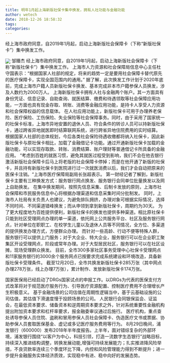 ```yaml
---
title: 明年1月起上海新版社保卡集中换发，拥有人社功能与金融功能
author: wetech
date: 2018-12-26 18:58:32
tags: 
categories: 
---
```

经上海市政府同意，自2019年1月起，启动上海新版社会保障卡（下称“新版社保卡”）集中换发工作。
<!-- more -->
<img align="center" border="0" src="https://imgcdn.yicai.com/uppics/images/2018/12/a4f3ccb3e9d9ae88c8e894e7fd1f98ad.jpg" />
邹臻杰
经上海市政府同意，自2019年1月起，启动上海新版社会保障卡（下称“新版社保卡”）集中换发工作。
上海市人力资源和社会保障局信息中心主任杜守国表示：“根据国家人社部的规定，将来的趋势一定是要用社会保障卡替代原先的医疗保障卡，实现全国范围内的通用。”
据了解，此次换发工作计划于2020年底前，完成上海市户籍人员新版社保卡换发、基本完成非本市户籍参保人员换发，涉及人数约为2000万人。
上海新版社保卡拥有人社与金融两个账户。其一方面具有身份凭证、信息记录、自助查询、就医结算、缴费和待遇领取等社会保障应用功能，一方面也具有现金存取、转账、消费等金融应用功能，是持卡人享受人力资源和社会保障权益的信息载体。
在人社应用功能上，新版社保卡可用于办理养老保险、医疗保险、工伤保险、失业保险等社会保障事务。同时，由于采用了国家统一的社保卡标准，上海市异地安置的退休人员、符合条件的转诊人员可以持新版社保卡，通过跨省异地就医即时结算联网系统，进行跨省异地住院费用的实时结算。
根据国家人社部的总体规划，今后各类社会保险待遇收缴都将纳入社保卡，因此新版社保卡与原社保卡相比，加载了金融借记卡功能。通过开通新版社保卡加载的金融功能，可以实现存取款、转账、消费结算、账户理财等普通借记卡所具备的金融应用。
“考虑到百姓的就医习惯，避免其就医过程受到影响，我们不会在他去银行激活新版社会保障卡后马上将老版的社会保障卡停掉；而是在他开通了新版的社保卡，并且持有新版社保卡到医院进行过一次就医消费以后，我们才会自动把原来的医保卡注销。“上海市医疗保障局副局长张超表示。
第一财经记者了解到，新版社保卡主要有三种换发方式：服务银行网点换发、服务银行会同单位批量换发以及网上自助换发。
在集中换发期间，按照先信息采集、后制卡发放的原则，上海市社会保障和市民服务信息中心将根据办理渠道和信息采集时间分批制发。
同时，上海市人社局有关负责人也建议，为避免排队拥挤，办理对象可根据实际情况，选择不同时间、不同渠道错峰换发；而从申领到拿到新版社保卡，周期约为30天。
为了更大程度地为百姓提供便利，新版社保卡的换发也提供多种渠道。相比原社保卡只能到社区受理网点办理的单一渠道，依托网上公共服务平台、社区及服务银行网点，针对单位在职职工、在校学生儿童以及退休人员等不同情况，全方位、多渠道的提供换发办理方式，方便群众办理。
而针对一些高龄、行动不便等特殊人群，服务银行可以提供上门服务；对于大企业、特大企业，服务银行可以在企业职工聚集区开设受理网点，阶段或常年办理。对于大型居民社区，服务银行可以在社区设摊，现场受理群众换发。
目前，全市300多家社区事务受理中心社保卡受理网点和11家服务银行的3000余个服务网点已按要求完成系统建设和环境改造，具备新版社保卡受理条件。
截至12月20日，全市共换发新版社保卡285万张（其中网点办理278万张，线上办理7万张），累计制作、发放新版社保卡174万张。
 
 
国家医保局已经启动了DRGs国家试点的申报工作。以DRGs为代表的医保支付方式改革将对于规范医疗服务行为、引导医疗资源配置、控制医疗费用不合理增长产生积极意义。
基于金融场景的公司估值在周期性逻辑当中，基于云基础设施的公司估值，其估值下滑速度慢于投顾场景的公司。
人民银行会同银保监会、证监会，在最低资本要求、储备资本和逆周期资本要求之外，针对系统重要性金融机构提出附加资本要求和杠杆率要求，报金融委审议通过后施行。
医疗机构，重点查处诱导参保人员住院、盗刷和冒用参保人员社会保障卡、伪造医疗文书或票据、协助参保人员套取医保基金、虚记或多记医疗服务费用等行为。
8月29日晚间，浦发银行（600000）发布2018年半年度报告。上半年，面对错综复杂的外部环境，浦发银行围绕“以客户为中心，科技引领，打造一流数字生态银行”战略目标，持续深入推进结构调整，转换发展动能,增强可持续发展能力；扎实推进降风险举措，不良贷款率连续三个季度环比下降，内控和风险管理能力得到不断提升；进一步提升金融服务实体经济质效，实现稳中有进、稳中向好的发展态势。

